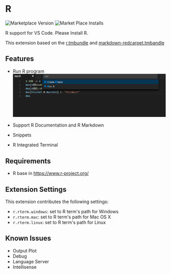 # R
![Marketplace Version](http://vsmarketplacebadge.apphb.com/version/ikuyadeu.r.svg "Current Version")
![Market Place Installs](http://vsmarketplacebadge.apphb.com/installs/ikuyadeu.r.svg "Number of Installs")

R support for VS Code.
Please Install R.

This extension based on the [r.tmbundle](https://github.com/textmate/r.tmbundle) and [markdown-redcarpet.tmbandle](https://github.com/streeter/markdown-redcarpet.tmbundle)

## Features
* Run R program
![use Run .R](images/feature.png)

* Support R Documentation and R Markdown
* Snippets
* R Integrated Terminal

## Requirements
* R base in https://www.r-project.org/

## Extension Settings
This extension contributes the following settings:

* `r.rterm.windows`: set to R term's path for Windows
* `r.rterm.mac`: set to R term's path for Mac OS X
* `r.rterm.linux`: set to R term's path for Linux

## Known Issues
* Output Plot
* Debug
* Language Server
* Intellisense